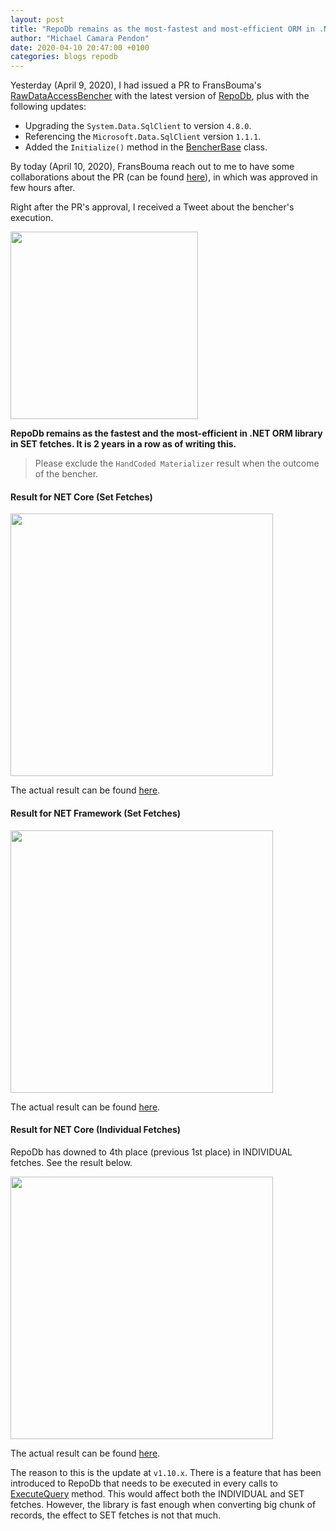 ```yaml
---
layout: post
title: "RepoDb remains as the most-fastest and most-efficient ORM in .NET Core Ecosystem (v3.1)"
author: "Michael Camara Pendon"
date: 2020-04-10 20:47:00 +0100
categories: blogs repodb
---
```


Yesterday (April 9, 2020), I had issued a PR to FransBouma's [RawDataAccessBencher](https://github.com/FransBouma/RawDataAccessBencher) with the latest version of [RepoDb](https://github.com/mikependon/RepoDb), plus with the following updates:

- Upgrading the `System.Data.SqlClient` to version `4.8.0`.
- Referencing the `Microsoft.Data.SqlClient` version `1.1.1`.
- Added the `Initialize()` method in the [BencherBase](https://github.com/FransBouma/RawDataAccessBencher/blob/master/RawBencher/Benchers/BencherBase.cs) class.

By today (April 10, 2020), FransBouma reach out to me to have some collaborations about the PR (can be found [here](https://github.com/FransBouma/RawDataAccessBencher/pull/50)), in which was approved in few hours after.

Right after the PR's approval, I received a Tweet about the bencher's execution.

<img src="https://raw.githubusercontent.com/mikependon/RepoDb.NET/master/assets/images/blogs/rdab/2020-04-10/Tweet.PNG" height="300" />

**RepoDb remains as the fastest and the most-efficient in .NET ORM library in SET fetches. It is 2 years in a row as of writing this.**

> Please exclude the `HandCoded Materializer` result when the outcome of the bencher.

#### Result for NET Core (Set Fetches)

<img src="https://raw.githubusercontent.com/mikependon/RepoDb.NET/master/assets/images/blogs/rdab/2020-04-10/NetCore.PNG" height="420" />

The actual result can be found [here](https://github.com/FransBouma/RawDataAccessBencher/blob/master/Results/20200410_netcore31.txt).

#### Result for NET Framework (Set Fetches)

<img src="https://raw.githubusercontent.com/mikependon/RepoDb.NET/master/assets/images/blogs/rdab/2020-04-10/NetFX.PNG" height="420" />

The actual result can be found [here](https://github.com/FransBouma/RawDataAccessBencher/blob/master/Results/20200410_netfx.txt).

#### Result for NET Core (Individual Fetches)

RepoDb has downed to 4th place (previous 1st place) in INDIVIDUAL fetches. See the result below.

<img src="https://raw.githubusercontent.com/mikependon/RepoDb.NET/master/assets/images/blogs/rdab/2020-04-10/NetCoreIndividual.PNG" height="420" />

The actual result can be found [here](https://github.com/FransBouma/RawDataAccessBencher/blob/ac9310c0992dd3a9ed4ffdd01a4bee18bef2fb40/Results/20200410_netcore31.txt#L113).

The reason to this is the update at `v1.10.x`. There is a feature that has been introduced to RepoDb that needs to be executed in every calls to [ExecuteQuery](/operation/executequery) method. This would affect both the INDIVIDUAL and SET fetches. However, the library is fast enough when converting big chunk of records, the effect to SET fetches is not that much.
